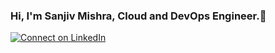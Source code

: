 <!--
**smishr04/smishr04** is a ✨ _special_ ✨ repository because its `README.md` (this file) appears on your GitHub profile.

-->

 ### Hi, I'm Sanjiv Mishra, Cloud and DevOps Engineer.👋

[![Connect on LinkedIn](https://img.shields.io/badge/connect-%230077B5.svg?&style=for-the-badge&logo=linkedin)](https://www.linkedin.com/in/smishra04/)
<br />


<!--
Here are some ideas to get you started:

- 🔭 I’m currently working on ...
- 🌱 I’m currently learning ...
- 👯 I’m looking to collaborate on ...
- 🤔 I’m looking for help with ...
- 💬 Ask me about ...
- 📫 How to reach me: ...
- 😄 Pronouns: ...
- ⚡ Fun fact: ...
-->
